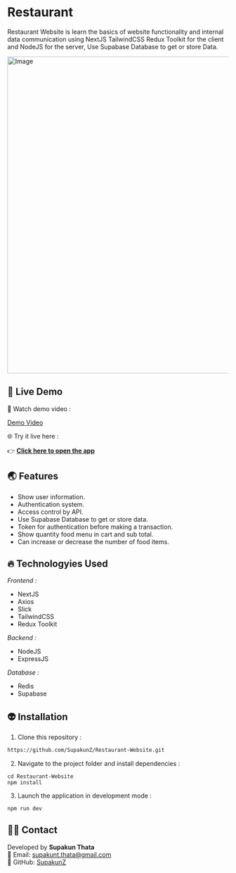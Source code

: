# Restaurant
Restaurant Website is learn the basics of website functionality and internal data communication using NextJS TailwindCSS Redux Toolkit for the client and NodeJS for the server, Use Supabase Database to get or store Data.

<img width="1280" height="720" alt="Image" src="https://github.com/user-attachments/assets/952572b9-71d4-46a0-b820-6cfafc23823b" />

## 🌈 Live Demo 

🎥 Watch demo video :  

[Demo Video](https://github.com/user-attachments/assets/8d2918f9-3d42-4983-b568-f7b1996b8c92)

🌐 Try it live here :  

👉  [**Click here to open the app**](https://restauranntz.vercel.app)

## 🌏 Features
  <ul>
      <li>Show user information.</li>
      <li>Authentication system.</li>
      <li>Access control by API.</li>
      <li>Use Supabase Database to get or store data.</li>
      <li>Token for authentication before making a transaction.</li>
      <li>Show quantity food menu in cart and sub total.</li>
      <li>Can increase or decrease the number of food items.</li>
  </ul>

## 🔥 Technologyies Used
  <i>Frontend :</i>
  <ul>
      <li>NextJS</li>
      <li>Axios</li>
      <li>Slick</li>
      <li>TailwindCSS</li>
      <li>Redux Toolkit</li>
  </ul>
  
  <i>Backend :</i>
  <ul>
      <li>NodeJS</li>
      <li>ExpressJS</li>  
  </ul>

  <i>Database :</i>
  <ul>
      <li>Redis</li>
      <li>Supabase</li>
  </ul>


## 👽 Installation

1. Clone this repository :

```bash
https://github.com/SupakunZ/Restaurant-Website.git
```

2. Navigate to the project folder and install dependencies :

```
cd Restaurant-Website
npm install
```

3. Launch the application in development mode :

```
npm run dev
```

## 🙋‍♂️ Contact

Developed by **Supakun Thata**  
📧 Email: supakunt.thata@gmail.com  
🔗 GitHub: [SupakunZ](https://github.com/SupakunZ)
